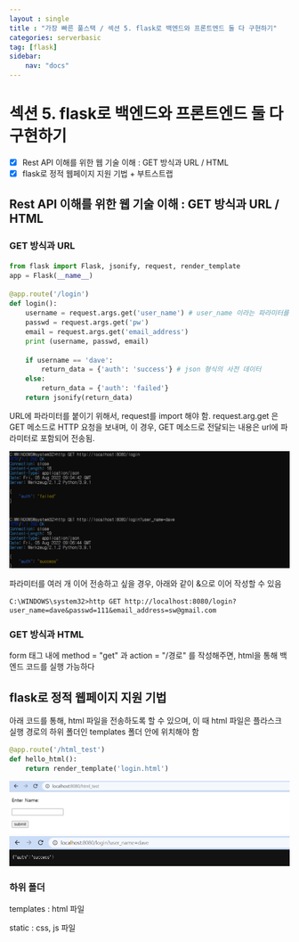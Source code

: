```yaml
---
layout : single
title : "가장 빠른 풀스택 / 섹션 5. flask로 백엔드와 프론트엔드 둘 다 구현하기"
categories: serverbasic
tag: [flask]
sidebar:
    nav: "docs"
---
```


# 섹션 5. flask로 백엔드와 프론트엔드 둘 다 구현하기

-  [x] Rest API 이해를 위한 웹 기술 이해 : GET 방식과 URL / HTML
-  [x] flask로 정적 웹페이지 지원 기법 + 부트스트랩

## Rest API 이해를 위한 웹 기술 이해 : GET 방식과 URL / HTML

### GET 방식과 URL

```python
from flask import Flask, jsonify, request, render_template
app = Flask(__name__)

@app.route('/login')
def login():
    username = request.args.get('user_name') # user_name 이라는 파라미터를 받아 username에 저장
    passwd = request.args.get('pw')
    email = request.args.get('email_address')
    print (username, passwd, email)
    
    if username == 'dave':
        return_data = {'auth': 'success'} # json 형식의 사전 데이터
    else:
        return_data = {'auth': 'failed'}
    return jsonify(return_data)
```

URL에 파라미터를 붙이기 위해서, request를 import 해야 함. request.arg.get 은 GET 메소드로 HTTP 요청을 보내며, 이 경우, GET 메소드로 전달되는 내용은 url에 파라미터로 포함되어 전송됨. 

<img src = "/images/flask/6.png">

파라미터를 여러 개 이어 전송하고 싶을 경우, 아래와 같이 &으로 이어 작성할 수 있음

```
C:\WINDOWS\system32>http GET http://localhost:8080/login?user_name=dave&passwd=111&email_address=sw@gmail.com
```

### GET 방식과 HTML

form 태그 내에 method = "get" 과 action = "/경로" 를 작성해주면, html을 통해 백엔드 코드를 실행 가능하다

## flask로 정적 웹페이지 지원 기법

아래 코드를 통해, html 파일을 전송하도록 할 수 있으며, 이 때 html 파일은 플라스크 실행 경로의 하위 폴더인 templates 폴더 안에 위치해야 함

```python
@app.route('/html_test')
def hello_html():
    return render_template('login.html')
```

<img src = "/images/flask/7.png">

<img src = "/images/flask/8.png">

### 하위 폴더

templates : html 파일

static : css, js 파일
